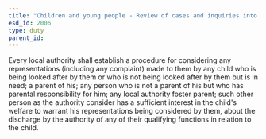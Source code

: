 ```yaml
---
title: "Children and young people - Review of cases and inquiries into representations"
esd_id: 2006
type: duty
parent_id:  
---
```


Every local authority shall establish a procedure for considering any representations (including any complaint) made to them by any child who is being looked after by them or who is not being looked after by them but is in need; a parent of his; any person who is not a parent of his but who has parental responsibility for him; any local authority foster parent; such other person as the authority consider has a sufficient interest in the child's welfare to warrant his representations being considered by them, about the discharge by the authority of any of their qualifying functions in relation to the child.

